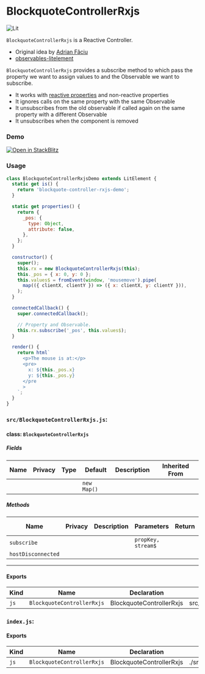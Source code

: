 # BlockquoteControllerRxjs

![Lit](https://img.shields.io/badge/lit-3.0.0-blue.svg)

`BlockquoteControllerRxjs` is a Reactive Controller.

- Original idea by [Adrian Fâciu](https://github.com/adrianfaciu/rx-lit)
- [observables-litelement](https://adrianfaciu.dev/posts/observables-litelement/)

`BlockquoteControllerRxjs` provides a subscribe method to which pass the property we want to
assign values to and the Observable we want to subscribe.

- It works with [reactive properties](https://lit.dev/docs/components/properties/) and non-reactive properties
- It ignores calls on the same property with the same Observable
- It unsubscribes from the old observable if called again on the same property with a different Observable
- It unsubscribes when the component is removed

### Demo

[![Open in StackBlitz](https://developer.stackblitz.com/img/open_in_stackblitz.svg)](https://stackblitz.com/github/oscarmarina/blockquote-web-components/tree/main/packages/controllers/blockquote-controller-rxjs)

### Usage

```js
class BlockquoteControllerRxjsDemo extends LitElement {
  static get is() {
    return 'blockquote-controller-rxjs-demo';
  }

  static get properties() {
    return {
      _pos: {
        type: Object,
        attribute: false,
      },
    };
  }

  constructor() {
    super();
    this.rx = new BlockquoteControllerRxjs(this);
    this._pos = { x: 0, y: 0 };
    this.values$ = fromEvent(window, 'mousemove').pipe(
      map(({ clientX, clientY }) => ({ x: clientX, y: clientY })),
    );
  }

  connectedCallback() {
    super.connectedCallback();

    // Property and Observable.
    this.rx.subscribe('_pos', this.values$);
  }

  render() {
    return html`
      <p>The mouse is at:</p>
      <pre>
        x: ${this._pos.x}
        y: ${this._pos.y}
      </pre
      >
    `;
  }
}
```


### `src/BlockquoteControllerRxjs.js`:

#### class: `BlockquoteControllerRxjs`

##### Fields

| Name | Privacy | Type | Default     | Description | Inherited From |
| ---- | ------- | ---- | ----------- | ----------- | -------------- |
|      |         |      | `new Map()` |             |                |

##### Methods

| Name               | Privacy | Description | Parameters         | Return | Inherited From |
| ------------------ | ------- | ----------- | ------------------ | ------ | -------------- |
| `subscribe`        |         |             | `propKey, stream$` |        |                |
| `hostDisconnected` |         |             |                    |        |                |

<hr/>

#### Exports

| Kind | Name                       | Declaration              | Module                          | Package |
| ---- | -------------------------- | ------------------------ | ------------------------------- | ------- |
| `js` | `BlockquoteControllerRxjs` | BlockquoteControllerRxjs | src/BlockquoteControllerRxjs.js |         |

### `index.js`:

#### Exports

| Kind | Name                       | Declaration              | Module                            | Package |
| ---- | -------------------------- | ------------------------ | --------------------------------- | ------- |
| `js` | `BlockquoteControllerRxjs` | BlockquoteControllerRxjs | ./src/BlockquoteControllerRxjs.js |         |
